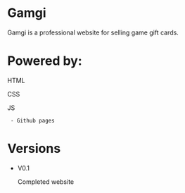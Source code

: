 # Gamgi
 Gamgi is a professional website for selling game gift cards.
# Powered by:
   HTML 

   CSS

   JS

     - Github pages
# Versions
  - V0.1

     Completed website
